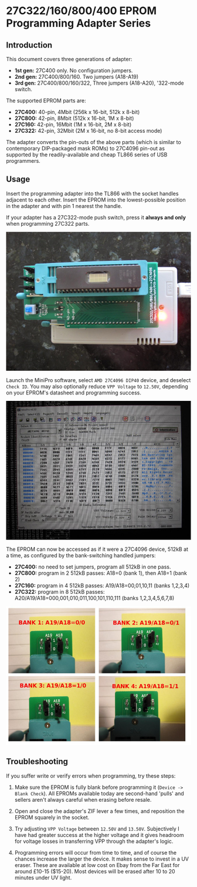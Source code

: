 # 27C322/160/800/400 EPROM Programming Adapter Series

## Introduction

This document covers three generations of adapter:
- **1st gen:** 27C400 only. No configuration jumpers.
- **2nd gen:** 27C400/800/160. Two jumpers (A18-A19)
- **3rd gen:** 27C400/800/160/322, Three jumpers (A18-A20), '322-mode switch.

The supported EPROM parts are:
- **27C400:** 40-pin, 4Mbit (256k x 16-bit, 512k x 8-bit)
- **27C800:** 42-pin, 8Mbit (512k x 16-bit, 1M x 8-bit)
- **27C160:** 42-pin, 16Mbit (1M x 16-bit, 2M x 8-bit)
- **27C322:** 42-pin, 32Mbit (2M x 16-bit, no 8-bit access mode)

The adapter converts the pin-outs of the above parts (which is similar
to contemporary DIP-packaged mask ROMs) to 27C4096 pin-out as
supported by the readily-available and cheap TL866 series of USB
programmers.

## Usage

Insert the programming adapter into the TL866 with the socket
handles adjacent to each other. Insert the EPROM into the
lowest-possible position in the adapter and with pin 1 nearest the
handle.

If your adapter has a 27C322-mode push switch, press it **always and
only** when programming 27C322 parts.

![Adapter when in use](assets/adapter_in_use.jpg)

Launch the MiniPro software, select `AMD 27C4096 DIP40` device, and
deselect `Check ID`. You may also optionally reduce `VPP Voltage` to
`12.50V`, depending on your EPROM's datasheet and programming success.

![MiniPro Software Configuration](assets/minipro.jpg)

The EPROM can now be accessed as if it were a 27C4096 device, 512kB at
a time, as configured by the bank-switching handled jumpers:
- **27C400:** no need to set jumpers, program all 512kB in one pass.
- **27C800:** program in 2 512kB passes: A18=0 (bank 1), then A18=1 (bank 2)
- **27C160:** program in 4 512kB passes: A19/A18=00,01,10,11 (banks 1,2,3,4)
- **27C322:** program in 8 512kB passes: A20/A19/A18=000,001,010,011,100,101,110,111 (banks 1,2,3,4,5,6,7,8)

![Jumper configuration](assets/jumpers.jpg)

## Troubleshooting

If you suffer write or verify errors when programming, try these steps:

1. Make sure the EPROM is fully blank before programming it (`Device
-> Blank Check`). All EPROMs available today are second-hand 'pulls'
and sellers aren't always careful when erasing before resale.

2. Open and close the adapter's ZIF lever a few times, and reposition
the EPROM squarely in the socket.

3. Try adjusting `VPP Voltage` between `12.50V` and
`13.50V`. Subjectively I have had greater success at the higher
voltage and it gives headroom for voltage losses in transferring VPP
through the adapter's logic.

4. Programming errors will occur from time to time, and of course the
chances increase the larger the device. It makes sense to invest in a
UV eraser. These are available at low cost on Ebay from the Far East
for around £10-15 ($15-20). Most devices will be erased after 10 to 20
minutes under UV light.
